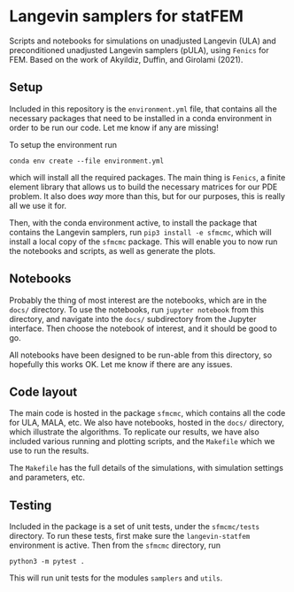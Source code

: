 # Langevin samplers for statFEM

Scripts and notebooks for simulations on unadjusted Langevin (ULA) and preconditioned unadjusted Langevin samplers (pULA), using `Fenics` for FEM. Based on the work of Akyildiz, Duffin, and Girolami (2021).

## Setup

Included in this repository is the `environment.yml` file, that contains all the necessary packages that need to be installed in a conda environment in order to be run our code. Let me know if any are missing!

To setup the environment run
```{bash}
conda env create --file environment.yml
```

which will install all the required packages. The main thing is `Fenics`, a finite element library that allows us to build the necessary matrices for our PDE problem. It also does *way* more than this, but for our purposes, this is really all we use it for.

Then, with the conda environment active, to install the package that contains the Langevin samplers, run `pip3 install -e sfmcmc`, which will install a local copy of the `sfmcmc` package. This will enable you to now run the notebooks and scripts, as well as generate the plots.

## Notebooks

Probably the thing of most interest are the notebooks, which are in the `docs/` directory. To use the notebooks, run `jupyter notebook` from this directory, and navigate into the `docs/` subdirectory from the Jupyter interface. Then choose the notebook of interest, and it should be good to go.

All notebooks have been designed to be run-able from this directory, so hopefully this works OK. Let me know if there are any issues.

## Code layout

The main code is hosted in the package `sfmcmc`, which contains all the code for ULA, MALA, etc. We also have notebooks, hosted in the `docs/` directory, which illustrate the algorithms. To replicate our results, we have also included various running and plotting scripts, and the `Makefile` which we use to run the results.

The `Makefile` has the full details of the simulations, with simulation settings and parameters, etc.

## Testing

Included in the package is a set of unit tests, under the `sfmcmc/tests` directory. To run these tests, first make sure the `langevin-statfem` environment is active. Then from the `sfmcmc` directory, run

```{bash}
python3 -m pytest .
```

This will run unit tests for the modules `samplers` and `utils`.
